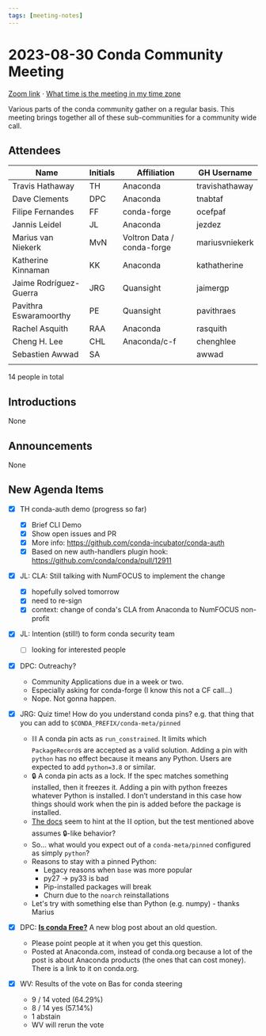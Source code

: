 ```yaml
---
tags: [meeting-notes]
---
```

# 2023-08-30 Conda Community Meeting 

[Zoom link](https://zoom.us/j/9138593505) · [What time is the meeting in my time zone](https://dateful.com/convert/utc?t=5pm)

Various parts of the conda community gather on a regular basis. This meeting brings together all of these sub-communities for a community wide call.

## Attendees

| Name                   | Initials | Affiliation  | GH Username      |
| ---------------------- | -------- | ------------ | ---------------- | 
|  Travis Hathaway       | TH       | Anaconda     | travishathaway   |
|  Dave Clements         | DPC      | Anaconda     | tnabtaf          |
|  Filipe Fernandes      | FF       | conda-forge  | ocefpaf          |
|  Jannis Leidel         | JL       | Anaconda     | jezdez           |
|  Marius van Niekerk    | MvN      | Voltron Data / conda-forge  | mariusvniekerk  |
| Katherine Kinnaman     | KK       | Anaconda     | kathatherine     |
| Jaime Rodríguez-Guerra | JRG      | Quansight    | jaimergp         |
| Pavithra Eswaramoorthy | PE       | Quansight    | pavithraes       |
| Rachel Asquith         | RAA      | Anaconda     | rasquith         |
| Cheng H. Lee           | CHL      | Anaconda/c-f | chenghlee        |
| Sebastien Awwad | SA |  | awwad |
|                        |          |              |                  |

14 people in total

## Introductions

None

## Announcements

None

## New Agenda Items

- [x] TH conda-auth demo (progress so far)
    - [x] Brief CLI Demo
    - [x] Show open issues and PR
    - [x] More info: https://github.com/conda-incubator/conda-auth
    - [x] Based on new auth-handlers plugin hook: https://github.com/conda/conda/pull/12911

- [x] JL: CLA: Still talking with NumFOCUS to implement the change
    - [x] hopefully solved tomorrow
    - [x] need to re-sign
    - [x] context: change of conda's CLA from Anaconda to NumFOCUS non-profit

- [x] JL: Intention (still!) to form conda security team
    - [ ] looking for interested people

- [x] DPC: Outreachy?
    - Community Applications due in a week or two.
    - Especially asking for conda-forge (I know this not a CF call...)
    - Nope. Not gonna happen.

- [x] JRG: Quiz time! How do you understand conda pins? e.g. that thing that you can add to `$CONDA_PREFIX/conda-meta/pinned`
  - ⛓️  A conda pin acts as `run_constrained`. It limits which `PackageRecord`s are accepted as a valid solution. Adding a pin with `python` has no effect because it means any Python. Users are expected to add `python=3.8` or similar.
  - 🔒 A conda pin acts as a lock. If the spec matches something installed, then it freezes it. Adding a pin with python freezes whatever Python is installed. I don’t understand in this case how things should work when the pin is added before the package is installed.
  - [The docs](https://conda.io/projects/conda/en/latest/user-guide/tasks/manage-pkgs.html#preventing-packages-from-updating-pinning) seem to hint at the ⛓️ option, but the test mentioned above assumes 🔒-like behavior?
  - So... what would you expect out of a `conda-meta/pinned` configured as simply `python`?
  - Reasons to stay with a pinned Python:
    - Legacy reasons when `base` was more popular
    - py27 -> py33 is bad
    - Pip-installed packages will break
    - Churn due to the `noarch` reinstallations
  - Let's try with something else than Python (e.g. numpy) - thanks Marius

- [x] DPC: [**Is conda Free?**](https://www.anaconda.com/blog/is-conda-free) A new blog post about an old question.
    - Please point people at it when you get this question.
    - Posted at Anaconda.com, instead of conda.org because a lot of the post is about Anaconda products (the ones that can cost money). There is a link to it on conda.org.

- [x] WV: Results of the vote on Bas for conda steering
    - 9 / 14 voted (64.29%)
    - 8 / 14 yes (57.14%)
    - 1 abstain
    - WV will rerun the vote

